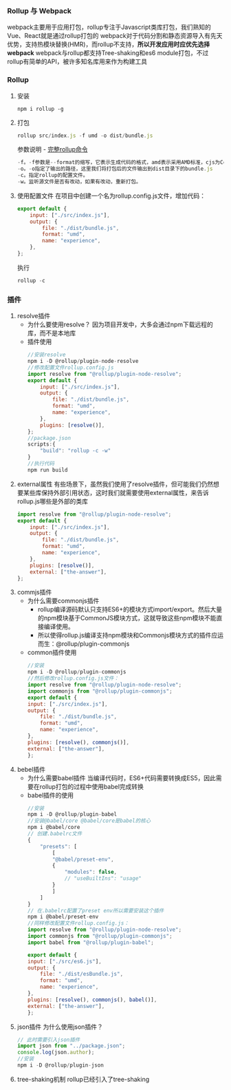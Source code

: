 ### Rollup 与 Webpack
webpack主要用于应用打包，rollup专注于Javascript类库打包，我们熟知的Vue、React就是通过rollup打包的
webpack对于代码分割和静态资源导入有先天优势，支持热模块替换(HMR)，而rollup不支持，**所以开发应用时应优先选择webpack**
webpack与rollup都支持Tree-shaking和es6 module打包，不过rollup有简单的API，被许多知名库用来作为构建工具

### Rollup
1. 安装
    ```
    npm i rollup -g
    ```
1. 打包
    ```js
    rollup src/index.js -f umd -o dist/bundle.js
    ```
    参数说明 - [完整rollup命令](https://rollupjs.org/guide/en/#command-line-flags)
    ```js
    -f。-f参数是--format的缩写，它表示生成代码的格式，amd表示采用AMD标准，cjs为CommonJS标准，esm（或 es）为ES模块标准。-f的值可以为amd、cjs、system、esm（'es’也可以）、iife或umd中的任何一个。
    -o。-o指定了输出的路径，这里我们将打包后的文件输出到dist目录下的bundle.js
    -c。指定rollup的配置文件。
    -w。监听源文件是否有改动，如果有改动，重新打包。
    ```
1. 使用配置文件
    在项目中创建一个名为rollup.config.js文件，增加代码：
    ```js
    export default {
        input: ["./src/index.js"],
        output: {
            file: "./dist/bundle.js",
            format: "umd",
            name: "experience",
        },
    };
    ```
    执行
    ```js
    rollup -c
    ```
### 插件
1. resolve插件
    * 为什么要使用resolve？
        因为项目开发中，大多会通过npm下载远程的库，而不是本地库
    * 插件使用
        ```js
        //安装resolve
        npm i -D @rollup/plugin-node-resolve
        //修改配置文件rollup.config.js
        import resolve from "@rollup/plugin-node-resolve";
        export default {
            input: ["./src/index.js"],
            output: {
                file: "./dist/bundle.js",
                format: "umd",
                name: "experience",
            },
            plugins: [resolve()],
        };
        //package.json
        scripts:{
            "build": "rollup -c -w"
        }
        //执行代码
        npm run build
        ```
1. external属性
    有些场景下，虽然我们使用了resolve插件，但可能我们仍然想要某些库保持外部引用状态，这时我们就需要使用external属性，来告诉rollup.js哪些是外部的类库
    ```js
    import resolve from "@rollup/plugin-node-resolve";
    export default {
        input: ["./src/index.js"],
        output: {
            file: "./dist/bundle.js",
            format: "umd",
            name: "experience",
        },
        plugins: [resolve()],
        external: ["the-answer"],
    };
    ```
1. commjs插件
    * 为什么需要commonjs插件
        * rollup编译源码默认只支持ES6+的模块方式import/export。然后大量的npm模块基于CommonJS模块方式，这就导致这些npm模块不能直接编译使用。
        * 所以使得rollup.js编译支持npm模块和Commonjs模块方式的插件应运而生：@rollup/plugin-commonjs
    * common插件使用
        ```js
        //安装
        npm i -D @rollup/plugin-commonjs
        //然后修改rollup.config.js文件：
        import resolve from "@rollup/plugin-node-resolve";
        import commonjs from "@rollup/plugin-commonjs";
        export default {
        input: ["./src/index.js"],
        output: {
            file: "./dist/bundle.js",
            format: "umd",
            name: "experience",
        },
        plugins: [resolve(), commonjs()],
        external: ["the-answer"],
        };
        ```
1. bebel插件
    * 为什么需要babel插件
        当编译代码时，ES6+代码需要转换成ES5，因此需要在rollup打包的过程中使用babel完成转换
    * babel插件的使用
        ```js
        //安装
        npm i -D @rollup/plugin-babel
        //安装@babel/core @babel/core是babel的核心
        npm i @babel/core
        // 创建.babelrc文件
        {
            "presets": [
                [
                "@babel/preset-env",
                {
                    "modules": false,
                    // "useBuiltIns": "usage"
                }
                ]
            ]
        }
        // 在.babelrc配置了preset env所以需要安装这个插件
        npm i @babel/preset-env
        //同样修改配置文件rollup.config.js：
        import resolve from "@rollup/plugin-node-resolve";
        import commonjs from "@rollup/plugin-commonjs";
        import babel from "@rollup/plugin-babel";

        export default {
        input: ["./src/es6.js"],
        output: {
            file: "./dist/esBundle.js",
            format: "umd",
            name: "experience",
        },
        plugins: [resolve(), commonjs(), babel()],
        external: ["the-answer"],
        };
        ```
1. json插件
    为什么使用json插件？
    ```js
    // 此时需要引入json插件
    import json from "../package.json";
    console.log(json.author);
    //安装
    npm i -D @rollup/plugin-json
    ```
1. tree-shaking机制
    rollup已经引入了tree-shaking

